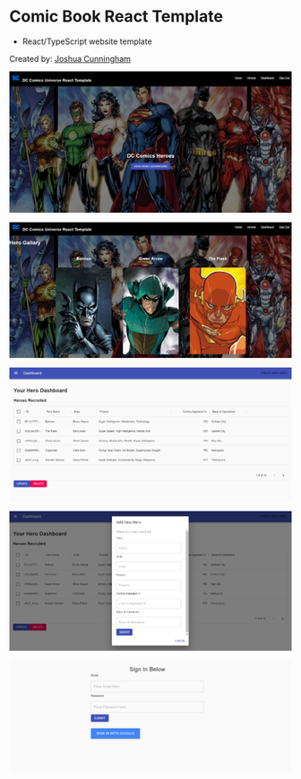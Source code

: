 # Comic Book React Template

- React/TypeScript website template

Created by: [Joshua Cunningham](https://www.linkedin.com/in/joshua-cunningham-wa/)


![Site Image Example](https://github.com/jcnghm/DC-Comics-React-Template/blob/master/src/assets/images/example1.PNG)


![Site Image Example](https://github.com/jcnghm/DC-Comics-React-Template/blob/master/src/assets/images/example2.PNG)


![Site Image Example](https://github.com/jcnghm/DC-Comics-React-Template/blob/master/src/assets/images/example3.PNG)


![Site Image Example](https://github.com/jcnghm/DC-Comics-React-Template/blob/master/src/assets/images/example4.PNG)


![Site Image Example](https://github.com/jcnghm/DC-Comics-React-Template/blob/master/src/assets/images/example5.PNG)

